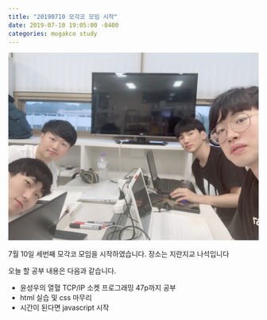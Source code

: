 ```yaml
---
title: "20190710 모각코 모임 시작"
date: 2019-07-10 19:05:00 -0400
categories: mogakco study
---
```


![study_20190710_01](/assets/images/mogakco_03/20190710_01.jpg)

7월 10일 세번째 모각코 모임을 시작하였습니다.
장소는 지란지교 나석입니다

오늘 할 공부 내용은 다음과 같습니다.

- 윤성우의 열혈 TCP/IP 소켓 프로그래밍 47p까지 공부
- html 실습 및 css 마무리
- 시간이 된다면 javascript 시작
